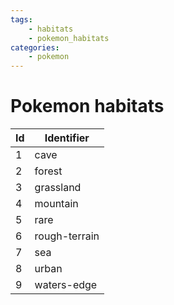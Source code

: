 ```yaml
---
tags:
    - habitats
    - pokemon_habitats
categories:
    - pokemon
---
```


# Pokemon habitats

| **Id** | **Identifier** |
|--------|----------------|
| 1  | cave          |
| 2  | forest        |
| 3  | grassland     |
| 4  | mountain      |
| 5  | rare          |
| 6  | rough-terrain |
| 7  | sea           |
| 8  | urban         |
| 9  | waters-edge   |
